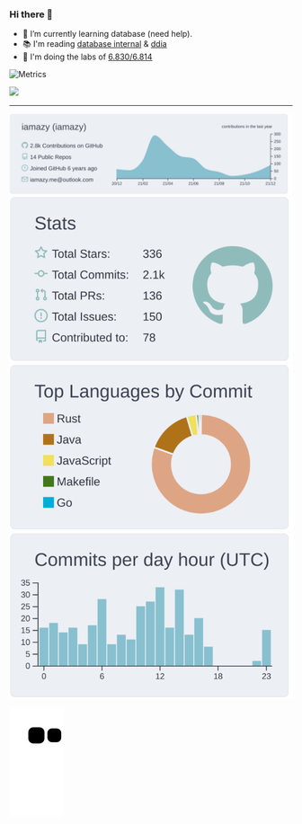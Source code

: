 ### Hi there 👋
- 🌱 I’m currently learning database (need help).
- 📚 I'm reading [database internal](https://github.com/sinsay/database_internals) & [ddia](https://github.com/Vonng/ddia)
- 🥝 I'm doing the labs of [6.830/6.814](https://github.com/iamazy/simple-db-2021)

![Metrics](https://metrics.lecoq.io/iamazy?template=classic&base.header=0&base.activity=0&base.community=0&base.repositories=0&base.metadata=0&isocalendar=1&isocalendar.duration=half-year&config.timezone=Asia%2FShanghai)


![](https://komarev.com/ghpvc/?username=iamazy&color=dc143c)

---

[![](https://raw.githubusercontent.com/iamazy/iamazy/master/profile-summary-card-output/nord_bright/0-profile-details.svg)](https://github.com/iamazy)  
[![](https://raw.githubusercontent.com/iamazy/iamazy/master/profile-summary-card-output/nord_bright/3-stats.svg)](https://github.com/iamazy)
[![](https://raw.githubusercontent.com/iamazy/iamazy/master/profile-summary-card-output/nord_bright/2-most-commit-language.svg)](https://github.com/iamazy)
[![](https://raw.githubusercontent.com/iamazy/iamazy/master/profile-summary-card-output/nord_bright/4-productive-time.svg)](https://github.com/iamazy)

![github contribution grid snake animation](https://raw.githubusercontent.com/iamazy/iamazy/output/github-contribution-grid-snake.svg)
